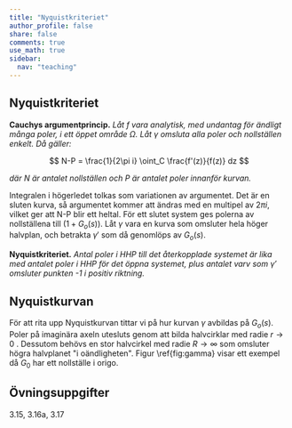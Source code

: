 ```yaml
---
title: "Nyquistkriteriet"
author_profile: false
share: false
comments: true
use_math: true
sidebar:
  nav: "teaching"
---
```


## Nyquistkriteriet
__Cauchys argumentprincip.__ *Låt $f$ vara  analytisk, med undantag för ändligt många poler, i ett öppet område $\Omega$. Låt $\gamma$ omsluta alla poler och nollställen enkelt.  Då gäller:*

$$
N-P = \frac{1}{2\pi i} \oint_C \frac{f'(z)}{f(z)} dz
$$

*där $N$ är antalet nollställen och P är antalet poler innanför kurvan.*

Integralen i högerledet tolkas  som variationen av argumentet. Det är en sluten kurva, så argumentet kommer att ändras med en multipel av $2\pi i$, vilket ger att N-P blir ett heltal. 
För ett slutet system ges polerna av nollställena till $(1+G_o(s))$. Låt $\gamma$ vara en kurva som omsluter hela höger halvplan, och betrakta $\gamma'$ som då genomlöps av $G_o(s)$. 


__Nyquistkriteriet.__ *Antal poler i HHP till det återkopplade systemet är lika med antalet poler i HHP för det öppna systemet, plus antalet varv som $\gamma'$ omsluter punkten -1 i positiv riktning.*


## Nyquistkurvan
För att rita upp Nyquistkurvan tittar vi på hur kurvan $\gamma$ avbildas på $G_o(s)$. 
Poler på imaginära axeln utesluts genom att bilda halvcirklar med radie $r\to0$ . 
Dessutom behövs en stor halvcirkel med radie $R\to\infty$ som omsluter högra halvplanet "i oändligheten". Figur \ref{fig:gamma} visar ett exempel då $G_0$ har ett nollställe i origo. 



## Övningsuppgifter
3.15, 3.16a, 3.17

